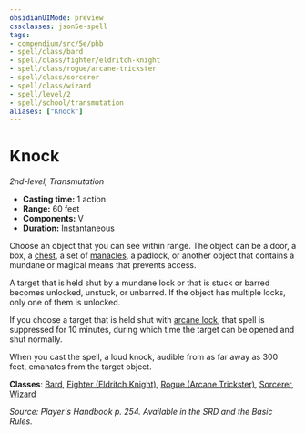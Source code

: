 ```yaml
---
obsidianUIMode: preview
cssclasses: json5e-spell
tags:
- compendium/src/5e/phb
- spell/class/bard
- spell/class/fighter/eldritch-knight
- spell/class/rogue/arcane-trickster
- spell/class/sorcerer
- spell/class/wizard
- spell/level/2
- spell/school/transmutation
aliases: ["Knock"]
---
```

# Knock
*2nd-level, Transmutation*  

- **Casting time:** 1 action
- **Range:** 60 feet
- **Components:** V
- **Duration:** Instantaneous

Choose an object that you can see within range. The object can be a door, a box, a [chest](5E2014官方资源/items/chest.md), a set of [manacles](5E2014官方资源/items/manacles.md), a padlock, or another object that contains a mundane or magical means that prevents access.

A target that is held shut by a mundane lock or that is stuck or barred becomes unlocked, unstuck, or unbarred. If the object has multiple locks, only one of them is unlocked.

If you choose a target that is held shut with [arcane lock](5E2014官方资源/spells/arcane-lock.md), that spell is suppressed for 10 minutes, during which time the target can be opened and shut normally.

When you cast the spell, a loud knock, audible from as far away as 300 feet, emanates from the target object.

**Classes**: [Bard](5E2014官方资源/classes/bard.md), [Fighter (Eldritch Knight)](5E2014官方资源/classes/fighter-eldritch-knight.md), [Rogue (Arcane Trickster)](5E2014官方资源/classes/rogue-arcane-trickster.md), [Sorcerer](5E2014官方资源/classes/sorcerer.md), [Wizard](5E2014官方资源/classes/wizard.md)

*Source: Player's Handbook p. 254. Available in the SRD and the Basic Rules.*
